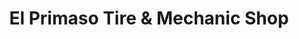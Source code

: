 ---
title: "El Primaso Tire & Mechanic Shop"
url: /fountain-hill/el-primaso-tire-and-mechanic-shop/
shop: tyres
---